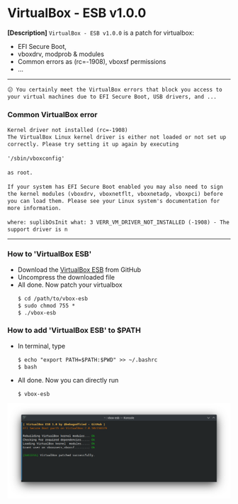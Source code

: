 # VirtualBox - ESB v1.0.0
  **[Description]** `VirtualBox - ESB v1.0.0` is a patch for virtualbox: 
  - EFI Secure Boot,
  - vboxdrv, modprob & modules
  - Common errors as (rc=-1908), vboxsf permissions
  - ...

---
    😕 You certainly meet the VirtualBox errors that block you access to your virtual machines due to EFI Secure Boot, USB drivers, and ...
  
  ### Common VirtualBox error
  <!-- rc=-1908 -->
    Kernel driver not installed (rc=-1908)
    The VirtualBox Linux kernel driver is either not loaded or not set up correctly. Please try setting it up again by executing

    '/sbin/vboxconfig'

    as root.

    If your system has EFI Secure Boot enabled you may also need to sign the kernel modules (vboxdrv, vboxnetflt, vboxnetadp, vboxpci) before you can load them. Please see your Linux system's documentation for more information.

    where: suplibOsInit what: 3 VERR_VM_DRIVER_NOT_INSTALLED (-1908) - The support driver is n
---
### How to 'VirtualBox ESB'
- Download the [VirtualBox ESB](https://github.com/bebagodfried/vbox-esb) from GitHub
- Uncompress the downloaded file
- All done. Now patch your virtualbox
  ```
  $ cd /path/to/vbox-esb
  $ sudo chmod 755 *
  $ ./vbox-esb
  ```

### How to add 'VirtualBox ESB' to $PATH
- In terminal, type
  ```
  $ echo "export PATH=$PATH:$PWD" >> ~/.bashrc
  $ bash
  ```
- All done. Now  you can directly run
  ```
  $ vbox-esb
  ```

![virtualBox esb](screenshot/0.png)